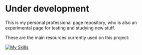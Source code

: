 # Under development

This is my personal professional page repository, who is also an experimental page for testing and studying new stuff.

These are the main resources currently used on this project:

[![My Skills](https://skillicons.dev/icons?i=react,ts,vite,materialui,tailwind,githubactions&theme=dark)](https://skillicons.dev)
